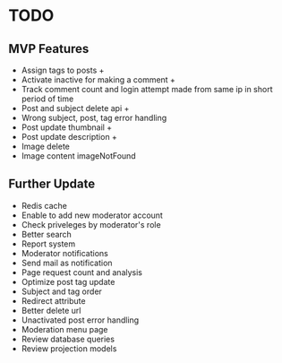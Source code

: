 # TODO

## MVP Features
- Assign tags to posts +
- Activate inactive for making a comment +
- Track comment count and login attempt made from same ip in short period of time
- Post and subject delete api +
- Wrong subject, post, tag error handling
- Post update thumbnail +
- Post update description +
- Image delete
- Image content imageNotFound

## Further Update
- Redis cache
- Enable to add new moderator account
- Check priveleges by moderator's role
- Better search
- Report system
- Moderator notifications
- Send mail as notification
- Page request count and analysis
- Optimize post tag update
- Subject and tag order
- Redirect attribute
- Better delete url
- Unactivated post error handling
- Moderation menu page
- Review database queries
- Review projection models